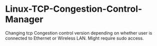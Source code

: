 # Linux-TCP-Congestion-Control-Manager
Changing tcp Congestion control version depending on whether user is connected to Ethernet or Wireless LAN.
Might require sudo access.
